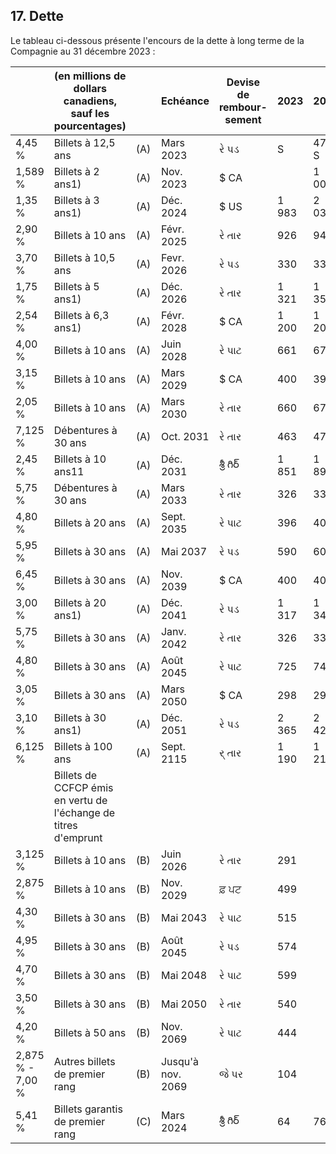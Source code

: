 ## 17. Dette

Le tableau ci-dessous présente l'encours de la dette à long terme de la Compagnie au 31 décembre 2023 :

|                  | (en millions de dollars canadiens, sauf les pourcentages)       |     | Echéance          | Devise de<br>rembour-<br>sement | 2023  | 2022  |
|------------------|-----------------------------------------------------------------|-----|-------------------|---------------------------------|-------|-------|
| 4,45 %           | Billets à 12,5 ans                                              | (A) | Mars 2023         | રે પડ                           | S     | 474 S |
| 1,589 %          | Billets à 2 ans1)                                               | (A) | Nov. 2023         | \$ CA                           |       | 1 000 |
| 1,35 %           | Billets à 3 ans1)                                               | (A) | Déc. 2024         | \$ US                           | 1 983 | 2 030 |
| 2,90 %           | Billets à 10 ans                                                | (A) | Févr. 2025        | રે તાર                          | 926   | 948   |
| 3,70 %           | Billets à 10,5 ans                                              | (A) | Fevr. 2026        | રે પડ                           | 330   | 338   |
| 1,75 %           | Billets à 5 ans1)                                               | (A) | Déc. 2026         | રે તાર                          | 1 321 | 1 353 |
| 2,54 %           | Billets à 6,3 ans1)                                             | (A) | Févr. 2028        | \$ CA                           | 1 200 | 1 200 |
| 4,00 %           | Billets à 10 ans                                                | (A) | Juin 2028         | રે પાટ                          | 661   | 677   |
| 3,15 %           | Billets à 10 ans                                                | (A) | Mars 2029         | \$ CA                           | 400   | 399   |
| 2,05 %           | Billets à 10 ans                                                | (A) | Mars 2030         | રે તાર                          | 660   | 676   |
| 7,125 %          | Débentures à 30 ans                                             | (A) | Oct. 2031         | રે તાર                          | 463   | 474   |
| 2,45 %           | Billets à 10 ans11                                              | (A) | Déc. 2031         | శ్రీ గిర్                       | 1 851 | 1 896 |
| 5,75 %           | Débentures à 30 ans                                             | (A) | Mars 2033         | રે તાર                          | 326   | 333   |
| 4,80 %           | Billets à 20 ans                                                | (A) | Sept. 2035        | રે પાટ                          | 396   | 405   |
| 5,95 %           | Billets à 30 ans                                                | (A) | Mai 2037          | રે પડ                           | 590   | 603   |
| 6,45 %           | Billets à 30 ans                                                | (A) | Nov. 2039         | \$ CA                           | 400   | 400   |
| 3,00 %           | Billets à 20 ans1)                                              | (A) | Déc. 2041         | રે પડ                           | 1 317 | 1 348 |
| 5,75 %           | Billets à 30 ans                                                | (A) | Janv. 2042        | રે તાર                          | 326   | 334   |
| 4,80 %           | Billets à 30 ans                                                | (A) | Août 2045         | રે પાટ                          | 725   | 743   |
| 3,05 %           | Billets à 30 ans                                                | (A) | Mars 2050         | \$ CA                           | 298   | 298   |
| 3,10 %           | Billets à 30 ans1)                                              | (A) | Déc. 2051         | રે પડ                           | 2 365 | 2 422 |
| 6,125 %          | Billets à 100 ans                                               | (A) | Sept. 2115        | ર્ તાર                          | 1 190 | 1 219 |
|                  | Billets de CCFCP émis en vertu de l'échange de titres d'emprunt |     |                   |                                 |       |       |
| 3,125 %          | Billets à 10 ans                                                | (B) | Juin 2026         | રે તાર                          | 291   |       |
| 2,875 %          | Billets à 10 ans                                                | (B) | Nov. 2029         | ਫ਼ ਪਟ                           | 499   |       |
| 4,30 %           | Billets à 30 ans                                                | (B) | Mai 2043          | રે પાટ                          | 515   |       |
| 4,95 %           | Billets à 30 ans                                                | (B) | Août 2045         | રે પડ                           | 574   |       |
| 4,70 %           | Billets à 30 ans                                                | (B) | Mai 2048          | રે પાટ                          | 599   |       |
| 3,50 %           | Billets à 30 ans                                                | (B) | Mai 2050          | રે તાર                          | 540   |       |
| 4,20 %           | Billets à 50 ans                                                | (B) | Nov. 2069         | રે પાટ                          | 444   |       |
| 2,875 % - 7,00 % | Autres billets de premier rang                                  | (B) | Jusqu'à nov. 2069 | જે પર                           | 104   |       |
| 5,41 %           | Billets garantis de premier rang                                | (C) | Mars 2024         | శ్రీ గిర్                       | 64    | 76    |